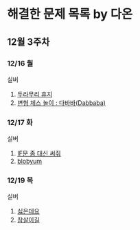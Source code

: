 # 해결한 문제 목록 by 다온

## 12월 3주차

### 12/16 월

실버

1. [두라무리 휴지](https://www.acmicpc.net/problem/25178)
2. [변형 체스 놀이 : 다바바(Dabbaba)](https://www.acmicpc.net/problem/29721)

### 12/17 화

실버

1. [IF문 좀 대신 써줘](https://www.acmicpc.net/problem/19637)
2. [blobyum](https://www.acmicpc.net/problem/24499)

### 12/19 목

실버

1. [싫은데요](https://www.acmicpc.net/problem/25916)
2. [참살이길](https://www.acmicpc.net/problem/27376)
